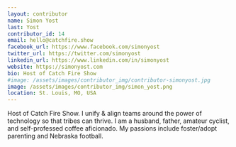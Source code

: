 ```yaml
---
layout: contributor
name: Simon Yost
last: Yost
contributor_id: 14
email: hello@catchfire.show
facebook_url: https://www.facebook.com/simonyost
twitter_url: https://twitter.com/simonyost
linkedin_url: https://www.linkedin.com/in/simonyost
website: https://simonyost.com
bio: Host of Catch Fire Show
#image: /assets/images/contributor_img/contributor-simonyost.jpg
image: /assets/images/contributor_img/simon_yost.png
location: St. Louis, MO, USA
---
```


Host of Catch Fire Show. I unify & align teams around the power of technology so that tribes can thrive. I am a husband, father, amateur cyclist, and self-professed coffee aficionado. My passions include foster/adopt parenting and Nebraska football.